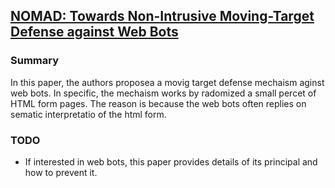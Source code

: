 ## [NOMAD: Towards Non-Intrusive Moving-Target Defense against Web Bots](http://faculty.cse.tamu.edu/guofei/paper/NOMAD_CNS13.pdf)

### Summary
In this paper, the authors proposea a movig target defense mechaism aginst web bots. In specific, the mechaism works by radomized a small percet of HTML form pages. The reason is because the web bots often replies on sematic interpretatio of the html form.

### TODO
- If interested in web bots, this paper provides details of its principal and how to prevent it.
